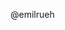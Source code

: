 @emilrueh

<!---
emilrueh/emilrueh is a ✨ special ✨ repository because its `README.md` (this file) appears on your GitHub profile.
You can click the Preview link to take a look at your changes.
--->
